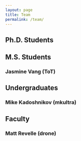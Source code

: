 ```yaml
---
layout: page
title: Team
permalink: /team/
---
```



## Ph.D. Students

## M.S. Students

### Jasmine Vang (ToT)

## Undergraduates

### Mike Kadoshnikov (mkultra)

## Faculty

### Matt Revelle (drone)
